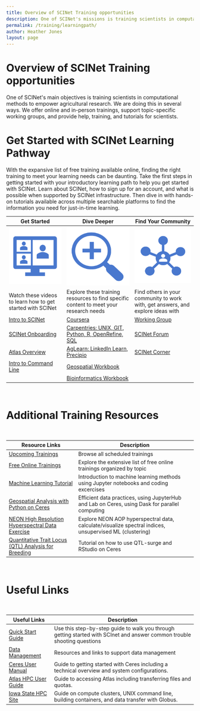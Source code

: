 ```yaml
---
title: Overview of SCINet Training opportunities
description: One of SCINet's missions is training scientists in computational methods to empower agricultural research.
permalink: /training/learningpath/
author: Heather Jones
layout: page
---
```


# Overview of SCINet Training opportunities

One of SCINet's main objectives is training scientists in computational methods to empower agricultural research. We are doing this in several ways. We offer online and in-person trainings, support topic-specific working groups, and provide help, training, and tutorials for scientists.

# Get Started with SCINet Learning Pathway

With the expansive list of free training available online, finding the right training to meet your learning needs can be daunting. Take the first steps in getting started with your introductory learning path to help you get started with SCINet. Learn about SCINet, how to sign up for an account, and what is possible when supported by SCINet infrastructure. Then dive in with hands-on tutorials available across multiple searchable platforms to find the information you need for just-in-time learning.

| Get Started |   Dive Deeper |  Find Your Community |
|---|---|---|
![](/assets/img/Getting_Started.png)  | ![](/assets/img/Dive_Deeper.png)| ![](/assets/img/community.png) |
| Watch these videos to learn how to get started with SCINet |  Explore these training resources to find specific content to meet your research needs |  Find others in your community to work with, get answers, and explore ideas with |
| [Intro to SCINet](https://web.microsoftstream.com/video/9a2b95a3-79e6-4176-b5e6-cfd674c034aa)  | [Coursera](https://scinet.usda.gov/training/coursera) | [Working Group](https://scinet.usda.gov/working-groups) |
| [SCINet Onboarding](https://web.microsoftstream.com/video/bed89bf6-99fc-44f0-9f4a-3e16cd2f2d49) | [Carpentries: UNIX, GIT, Python, R, OpenRefine, SQL](https://scinet.usda.gov/opportunities/events) | [SCINet Forum](https://forum.scinet.usda.gov/) |
| [Atlas Overview](https://scinet.usda.gov/training-archive/2021-10-28-Intro-To-Atlas/)  | [AgLearn: LinkedIn Learn, Precipio](https://scinet.usda.gov/training/free-online-training#aglearn-and-linkedin-learning)| [SCINet Corner](https://forms.gle/7DcBoBvbGcjQDBP38) |
| [Intro to Command Line](https://scinet.usda.gov/training-archive/2021-11-17-command-line-skills/) | [Geospatial Workbook](https://scinet.usda.gov/working-groups/geospatial)|  |
|  | [Bioinformatics Workbook](https://scinet.usda.gov/training/bioinformatics-workbook)|  

<br />

# Additional Training Resources

<br />

| Resource Links |  Description |  
|---|---|
| [Upcoming Trainings](https://scinet.usda.gov/training/training_event) |  Browse all scheduled trainings | 
| [Free Online Trainings](/training/free-online-training) |   Explore the extensive list of free online trainings organized by topic  |
| [Machine Learning Tutorial](/tutorials/ARS-UF-machine-learning-training/) |   Introduction to machine learning methods using Jupyter notebooks and coding excercises | 
| [Geospatial Analysis with Python on Ceres](/tutorials/geospatial-analysis-with-python-on-ceres/) |  Efficient data practices, using JupyterHub and Lab on Ceres, using Dask for parallel computing| 
| [NEON High Resolution Hyperspectral Data Exercise](/tutorials/geospatial-analysis-NEON-hyperspectral/) |  Explore NEON AOP hyperspectral data, calculate/visualize spectral indices, unsupervised ML (clustering)| 
| [Quantitative Trait Locus (QTL) Analysis for Breeding](/tutorials/plant-breeding/) |   Tutorial on how to use QTL-surge and RStudio on Ceres| 

<br />

# Useful Links
<br />

| Useful Links |  Description |  
|---|---|
| [Quick Start Guide](https://scinet.usda.gov/guide/quickstart) |   Use this step-by-step guide to walk you through getting started with SCInet and answer common trouble shooting questions | 
| [Data Management](https://scinet.usda.gov/training/useful-links.html#data-management) |   Resources and links to support data management | 
| [Ceres User Manual](https://scinet.usda.gov/guide/ceres/) |   Guide to getting started with Ceres including a technical overview and system configurations. | 
| [Atlas HPC User Guide](https://www.hpc.msstate.edu/computing/atlas/) |   Guide to accessing Atlas including transferring files and quotas. | 
| [Iowa State HPC Site](https://www.hpc.iastate.edu/guides) |   Guide on compute clusters, UNIX command line, building containers, and data transfer with Globus. | 

<br />
